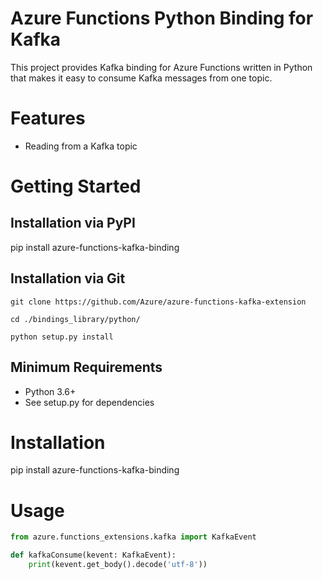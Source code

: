 # Azure Functions Python Binding for Kafka
This project provides Kafka binding for Azure Functions written in Python that makes it easy
to consume Kafka messages from one topic.

# Features
- Reading from a Kafka topic

# Getting Started

## Installation via PyPI
pip install azure-functions-kafka-binding

## Installation via Git
`git clone https://github.com/Azure/azure-functions-kafka-extension`

`cd ./bindings_library/python/`

`python setup.py install`

## Minimum Requirements
- Python 3.6+
- See setup.py for dependencies

# Installation
pip install azure-functions-kafka-binding

# Usage

```python
from azure.functions_extensions.kafka import KafkaEvent

def kafkaConsume(kevent: KafkaEvent):
    print(kevent.get_body().decode('utf-8'))
```
